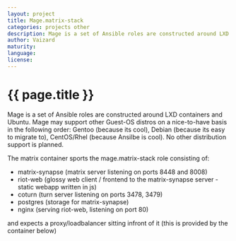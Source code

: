 ```yaml
---
layout: project
title: Mage.matrix-stack
categories: projects other
description: Mage is a set of Ansible roles are constructed around LXD containers and Ubuntu
author: Vaizard
maturity: 
language: 
license: 
---
```


# {{ page.title }}
Mage is a set of Ansible roles are constructed around LXD containers and Ubuntu. Mage may support other Guest-OS distros on a nice-to-have basis in the following order: Gentoo (because its cool), Debian (because its easy to migrate to), CentOS/Rhel (because Ansilbe is cool). No other distribution support is planned.

The matrix container sports the mage.matrix-stack role consisting of:

* matrix-synapse (matrix server listening on ports 8448 and 8008)
* riot-web (glossy web client / frontend to the matrix-synapse server - static webapp written in js)
* coturn (turn server listening on ports 3478, 3479)
* postgres (storage for matrix-synapse)
* nginx (serving riot-web, listening on port 80)

and expects a proxy/loadbalancer sitting infront of it (this is provided by the container below)
